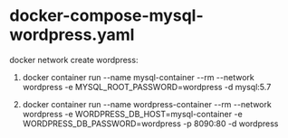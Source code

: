 # docker-compose-mysql-wordpress.yaml
docker network create wordpress:

1) docker container run --name mysql-container --rm --network wordpress -e MYSQL_ROOT_PASSWORD=wordpress -d mysql:5.7

2) docker container run --name wordpress-container --rm --network wordpress -e WORDPRESS_DB_HOST=mysql-container -e WORDPRESS_DB_PASSWORD=wordpress -p 8090:80 -d wordpress
